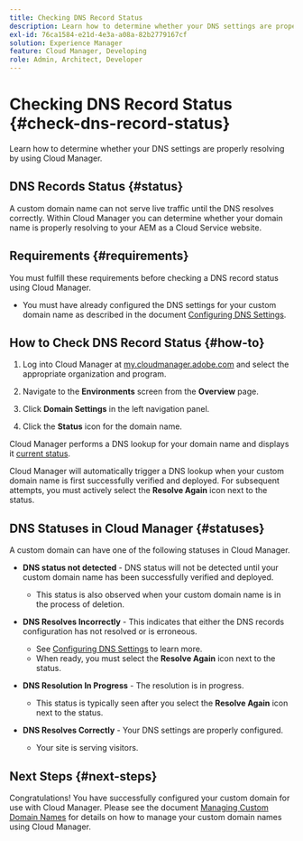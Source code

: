 ```yaml
---
title: Checking DNS Record Status
description: Learn how to determine whether your DNS settings are properly resolving by using Cloud Manager.
exl-id: 76ca1584-e21d-4e3a-a08a-82b2779167cf
solution: Experience Manager
feature: Cloud Manager, Developing
role: Admin, Architect, Developer
---
```


# Checking DNS Record Status {#check-dns-record-status}

Learn how to determine whether your DNS settings are properly resolving by using Cloud Manager.

## DNS Records Status {#status}

A custom domain name can not serve live traffic until the DNS resolves correctly. Within Cloud Manager you can determine whether your domain name is properly resolving to your AEM as a Cloud Service website.

## Requirements {#requirements}

You must fulfill these requirements before checking a DNS record status using Cloud Manager.

* You must have already configured the DNS settings for your custom domain name as described in the document [Configuring DNS Settings](/help/implementing/cloud-manager/custom-domain-names/configure-dns-settings.md).

## How to Check DNS Record Status {#how-to}

1. Log into Cloud Manager at [my.cloudmanager.adobe.com](https://my.cloudmanager.adobe.com/) and select the appropriate organization and program.

1. Navigate to the **Environments** screen from the **Overview** page.

1. Click **Domain Settings** in the left navigation panel.

1. Click the **Status** icon for the domain name.

Cloud Manager performs a DNS lookup for your domain name and displays it [current status](#statuses).

Cloud Manager will automatically trigger a DNS lookup when your custom domain name is first successfully verified and deployed. For subsequent attempts, you must actively select the **Resolve Again** icon next to the status.

## DNS Statuses in Cloud Manager {#statuses}

A custom domain can have one of the following statuses in Cloud Manager.

* **DNS status not detected** - DNS status will not be detected until your custom domain name has been successfully verified and deployed.

  * This status is also observed when your custom domain name is in the process of deletion.

* **DNS Resolves Incorrectly** - This indicates that either the DNS records configuration has not resolved or is erroneous.

   * See [Configuring DNS Settings](/help/implementing/cloud-manager/custom-domain-names/configure-dns-settings.md) to learn more.
   * When ready, you must select the **Resolve Again** icon next to the status.

* **DNS Resolution In Progress** - The resolution is in progress.

  * This status is typically seen after you select the **Resolve Again** icon next to the status.

* **DNS Resolves Correctly** - Your DNS settings are properly configured.

  * Your site is serving visitors.

## Next Steps {#next-steps}

Congratulations! You have successfully configured your custom domain for use with Cloud Manager. Please see the document [Managing Custom Domain Names](/help/implementing/cloud-manager/custom-domain-names/managing-custom-domain-names.md) for details on how to manage your custom domain names using Cloud Manager.
